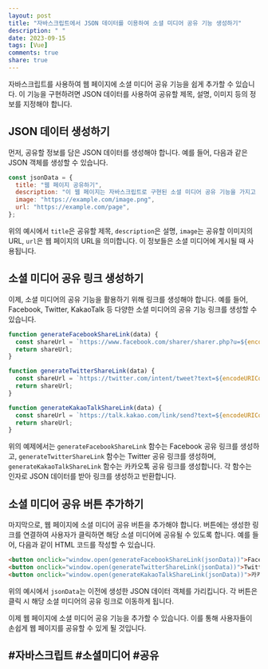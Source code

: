 ```yaml
---
layout: post
title: "자바스크립트에서 JSON 데이터를 이용하여 소셜 미디어 공유 기능 생성하기"
description: " "
date: 2023-09-15
tags: [Vue]
comments: true
share: true
---
```


자바스크립트를 사용하여 웹 페이지에 소셜 미디어 공유 기능을 쉽게 추가할 수 있습니다. 이 기능을 구현하려면 JSON 데이터를 사용하여 공유할 제목, 설명, 이미지 등의 정보를 지정해야 합니다.

## JSON 데이터 생성하기

먼저, 공유할 정보를 담은 JSON 데이터를 생성해야 합니다. 예를 들어, 다음과 같은 JSON 객체를 생성할 수 있습니다.

```javascript
const jsonData = {
  title: "웹 페이지 공유하기",
  description: "이 웹 페이지는 자바스크립트로 구현된 소셜 미디어 공유 기능을 가지고 있습니다.",
  image: "https://example.com/image.png",
  url: "https://example.com/page",
};
```

위의 예시에서 `title`은 공유할 제목, `description`은 설명, `image`는 공유할 이미지의 URL, `url`은 웹 페이지의 URL을 의미합니다. 이 정보들은 소셜 미디어에 게시될 때 사용됩니다.

## 소셜 미디어 공유 링크 생성하기

이제, 소셜 미디어의 공유 기능을 활용하기 위해 링크를 생성해야 합니다. 예를 들어, Facebook, Twitter, KakaoTalk 등 다양한 소셜 미디어의 공유 기능 링크를 생성할 수 있습니다.

```javascript
function generateFacebookShareLink(data) {
  const shareUrl = `https://www.facebook.com/sharer/sharer.php?u=${encodeURIComponent(data.url)}`;
  return shareUrl;
}

function generateTwitterShareLink(data) {
  const shareUrl = `https://twitter.com/intent/tweet?text=${encodeURIComponent(data.title)}&url=${encodeURIComponent(data.url)}`;
  return shareUrl;
}

function generateKakaoTalkShareLink(data) {
  const shareUrl = `https://talk.kakao.com/link/send?text=${encodeURIComponent(data.description)}&image=${encodeURIComponent(data.image)}&webUrl=${encodeURIComponent(data.url)}`;
  return shareUrl;
}
```

위의 예제에서는 `generateFacebookShareLink` 함수는 Facebook 공유 링크를 생성하고, `generateTwitterShareLink` 함수는 Twitter 공유 링크를 생성하며, `generateKakaoTalkShareLink` 함수는 카카오톡 공유 링크를 생성합니다. 각 함수는 인자로 JSON 데이터를 받아 링크를 생성하고 반환합니다.

## 소셜 미디어 공유 버튼 추가하기

마지막으로, 웹 페이지에 소셜 미디어 공유 버튼을 추가해야 합니다. 버튼에는 생성한 링크를 연결하여 사용자가 클릭하면 해당 소셜 미디어에 공유될 수 있도록 합니다. 예를 들어, 다음과 같이 HTML 코드를 작성할 수 있습니다.

```html
<button onclick="window.open(generateFacebookShareLink(jsonData))">Facebook에서 공유하기</button>
<button onclick="window.open(generateTwitterShareLink(jsonData))">Twitter에서 공유하기</button>
<button onclick="window.open(generateKakaoTalkShareLink(jsonData))">카카오톡에서 공유하기</button>
```

위의 예시에서 `jsonData`는 이전에 생성한 JSON 데이터 객체를 가리킵니다. 각 버튼은 클릭 시 해당 소셜 미디어의 공유 링크로 이동하게 됩니다.

이제 웹 페이지에 소셜 미디어 공유 기능을 추가할 수 있습니다. 이를 통해 사용자들이 손쉽게 웹 페이지를 공유할 수 있게 될 것입니다.

## #자바스크립트 #소셜미디어 #공유